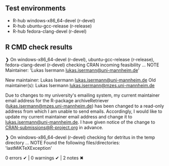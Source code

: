 ## Test environments
- R-hub windows-x86_64-devel (r-devel)
- R-hub ubuntu-gcc-release (r-release)
- R-hub fedora-clang-devel (r-devel)

## R CMD check results
❯ On windows-x86_64-devel (r-devel), ubuntu-gcc-release (r-release), fedora-clang-devel (r-devel)
  checking CRAN incoming feasibility ... NOTE
  Maintainer: 'Lukas Isermann <lukas.isermann@uni-mannheim.de>'
  
  New maintainer:
    Lukas Isermann <lukas.isermann@uni-mannheim.de>
  Old maintainer(s):
    Lukas Isermann <lukas.isermann@mzes.uni-mannheim.de>

  Due to changes to my university's emailing system, my current maintainer email address for the R-package archiveRetriever (lukas.isermann@mzes.uni-mannheim.de) has been changed to a read-only address from which I am unable to send emails. Accordingly, I would like to update my current maintainer email address and change it to lukas.isermann@uni-mannheim.de. I have given notice of the change to CRAN-submissions@R-project.org in advance.

❯ On windows-x86_64-devel (r-devel)
  checking for detritus in the temp directory ... NOTE
  Found the following files/directories:
    'lastMiKTeXException'

0 errors ✔ | 0 warnings ✔ | 2 notes ✖
